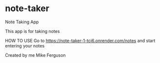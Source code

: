 # note-taker
Note Taking App

This app is for taking notes

HOW TO USE
Go to https://note-taker-1-tcj6.onrender.com/notes and start entering your notes

Created by me Mike Ferguson
